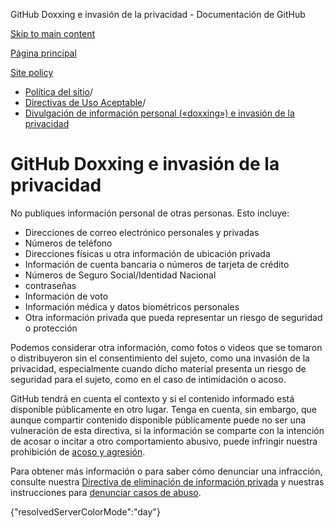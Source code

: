 GitHub Doxxing e invasión de la privacidad - Documentación de GitHub

[Skip to main content](#main-content)

[Página principal](/es)

[Site policy](/es/site-policy)

* [Política del sitio](/es/site-policy)/
* [Directivas de Uso Aceptable](/es/site-policy/acceptable-use-policies)/
* [Divulgación de información personal («doxxing») e invasión de la privacidad](/es/site-policy/acceptable-use-policies/github-doxxing-and-invasion-of-privacy)

GitHub Doxxing e invasión de la privacidad
==========

No publiques información personal de otras personas. Esto incluye:

* Direcciones de correo electrónico personales y privadas
* Números de teléfono
* Direcciones físicas u otra información de ubicación privada
* Información de cuenta bancaria o números de tarjeta de crédito
* Números de Seguro Social/Identidad Nacional
* contraseñas
* Información de voto
* Información médica y datos biométricos personales
* Otra información privada que pueda representar un riesgo de seguridad o protección

Podemos considerar otra información, como fotos o videos que se tomaron o distribuyeron sin el consentimiento del sujeto, como una invasión de la privacidad, especialmente cuando dicho material presenta un riesgo de seguridad para el sujeto, como en el caso de intimidación o acoso.

GitHub tendrá en cuenta el contexto y si el contenido informado está disponible públicamente en otro lugar. Tenga en cuenta, sin embargo, que aunque compartir contenido disponible públicamente puede no ser una vulneración de esta directiva, si la información se comparte con la intención de acosar o incitar a otro comportamiento abusivo, puede infringir nuestra prohibición de [acoso y agresión](/es/site-policy/acceptable-use-policies/github-bullying-and-harassment).

Para obtener más información o para saber cómo denunciar una infracción, consulte nuestra [Directiva de eliminación de información privada](/es/site-policy/content-removal-policies/github-private-information-removal-policy) y nuestras instrucciones para [denunciar casos de abuso](/es/communities/maintaining-your-safety-on-github/reporting-abuse-or-spam).

{"resolvedServerColorMode":"day"}
